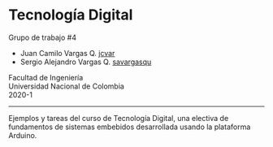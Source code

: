 # Tecnología Digital

Grupo de trabajo #4
- Juan Camilo Vargas Q. [jcvar](github.com/jcvar)
- Sergio Alejandro Vargas Q. [savargasqu](github.com/savargasqu)

Facultad de Ingeniería\
Universidad Nacional de Colombia\
2020-1

----

Ejemplos y tareas del curso de Tecnología Digital, una electiva de fundamentos de sistemas embebidos desarrollada usando la plataforma Arduino.

